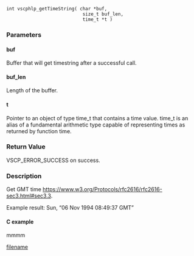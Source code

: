 

```clike
int vscphlp_getTimeString( char *buf, 
                            size_t buf_len, 
                            time_t *t )
```

### Parameters

#### buf
Buffer that will get timestring after a successful call.

#### buf_len
Length of the buffer.

#### t
Pointer to an object of type time_t that contains a time value. time_t is an alias of a fundamental arithmetic type capable of representing times as returned by function time.


### Return Value
VSCP_ERROR_SUCCESS on success. 

### Description
Get GMT time https://www.w3.org/Protocols/rfc2616/rfc2616-sec3.html#sec3.3.

Example result: Sun, “06 Nov 1994 08:49:37 GMT” 

#### C example
mmmm




[filename](./bottom_copyright.md ':include')
